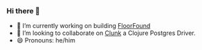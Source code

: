 ### Hi there 👋

- 🔭 I’m currently working on building [FloorFound](https://floorfound.com)
- 👯 I’m looking to collaborate on [Clunk](https://github.com/duanebester/clunk) a Clojure Postgres Driver.
- 😄 Pronouns: he/him
